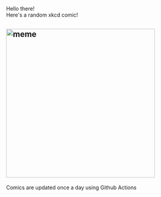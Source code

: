 Hello there! <br>Here's a random xkcd comic!<br>
## <img src="https://imgs.xkcd.com/comics/polar_cartesian.png" alt="meme" width="400"/><br>
Comics are updated once a day using Github Actions